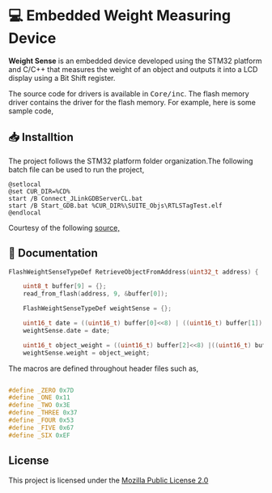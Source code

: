 # :computer: Embedded Weight Measuring Device

**Weight Sense** is an embedded device developed using the STM32 platform and C/C++ that measures the  weight of an object and outputs it into a LCD display using a Bit Shift register. 

The source code for drivers is available in <kbd>Core/inc</kbd>. The flash memory driver contains the driver for the flash memory. For example, here is some sample code,

## :inbox_tray: Installtion
The project follows the STM32 platform folder organization.The following batch file can be used to run the project, 

```batch
@setlocal
@set CUR_DIR=%CD%
start /B Connect_JLinkGDBServerCL.bat
start /B Start_GDB.bat %CUR_DIR%\SUITE_Objs\RTLSTagTest.elf
@endlocal
```
Courtesy of the following [source,](https://github.com/adam-p/markdown-here/wiki/Markdown-Cheatsheet#links) 
## :pushpin: Documentation
```C
FlashWeightSenseTypeDef RetrieveObjectFromAddress(uint32_t address) {

	uint8_t buffer[9] = {};
	read_from_flash(address, 9, &buffer[0]);

	FlashWeightSenseTypeDef weightSense = {};

	uint16_t date = ((uint16_t) buffer[0]<<8) | ((uint16_t) buffer[1]);
	weightSense.date = date;

	uint16_t object_weight = ((uint16_t) buffer[2]<<8) |((uint16_t) buffer[3]);
	weightSense.weight = object_weight;
```
The macros are defined throughout header files such as,

```C

#define _ZERO 0x7D
#define _ONE 0x11
#define _TWO 0x3E
#define _THREE 0x37
#define _FOUR 0x53
#define _FIVE 0x67
#define _SIX 0xEF
```

## License
This project is licensed under the [Mozilla Public License 2.0](LICENSE)
